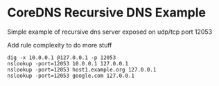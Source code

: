 # CoreDNS Recursive DNS Example

Simple example of recursive dns server exposed on udp/tcp port 12053

Add rule complexity to do more stuff

```
dig -x 10.0.0.1 @127.0.0.1 -p 12053
nslookup -port=12053 10.0.0.1 127.0.0.1
nslookup -port=12053 host1.example.org 127.0.0.1
nslookup -port=12053 google.com 127.0.0.1
```
